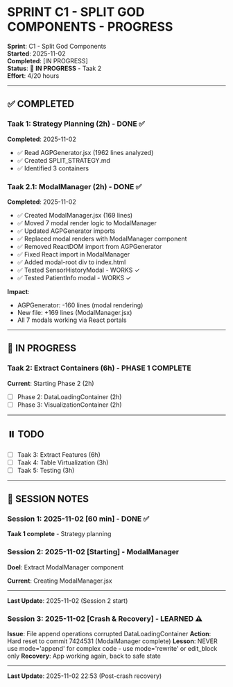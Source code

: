 # SPRINT C1 - SPLIT GOD COMPONENTS - PROGRESS

**Sprint**: C1 - Split God Components  
**Started**: 2025-11-02  
**Completed**: [IN PROGRESS]  
**Status**: 🔄 **IN PROGRESS** - Taak 2  
**Effort**: 4/20 hours

---

## ✅ COMPLETED

### Taak 1: Strategy Planning (2h) - DONE ✅
**Completed**: 2025-11-02
- ✅ Read AGPGenerator.jsx (1962 lines analyzed)
- ✅ Created SPLIT_STRATEGY.md
- ✅ Identified 3 containers

### Taak 2.1: ModalManager (2h) - DONE ✅
**Completed**: 2025-11-02
- ✅ Created ModalManager.jsx (169 lines)
- ✅ Moved 7 modal render logic to ModalManager
- ✅ Updated AGPGenerator imports
- ✅ Replaced modal renders with ModalManager component
- ✅ Removed ReactDOM import from AGPGenerator
- ✅ Fixed React import in ModalManager
- ✅ Added modal-root div to index.html
- ✅ Tested SensorHistoryModal - WORKS ✓
- ✅ Tested PatientInfo modal - WORKS ✓

**Impact**:
- AGPGenerator: -160 lines (modal rendering)
- New file: +169 lines (ModalManager.jsx)
- All 7 modals working via React portals

---

## 🔄 IN PROGRESS

### Taak 2: Extract Containers (6h) - PHASE 1 COMPLETE
**Current**: Starting Phase 2 (2h)
  
- [ ] Phase 2: DataLoadingContainer (2h)
- [ ] Phase 3: VisualizationContainer (2h)

---

## ⏸️ TODO

- [ ] Taak 3: Extract Features (6h)
- [ ] Taak 4: Table Virtualization (3h)
- [ ] Taak 5: Testing (3h)

---

## 📝 SESSION NOTES

### Session 1: 2025-11-02 [60 min] - DONE ✅
**Taak 1 complete** - Strategy planning

### Session 2: 2025-11-02 [Starting] - ModalManager
**Doel**: Extract ModalManager component

**Current**: Creating ModalManager.jsx

---

**Last Update**: 2025-11-02 (Session 2 start)


### Session 3: 2025-11-02 [Crash & Recovery] - LEARNED ⚠️
**Issue**: File append operations corrupted DataLoadingContainer
**Action**: Hard reset to commit 7424531 (ModalManager complete)
**Lesson**: NEVER use mode='append' for complex code - use mode='rewrite' or edit_block only
**Recovery**: App working again, back to safe state

---

**Last Update**: 2025-11-02 22:53 (Post-crash recovery)